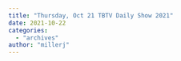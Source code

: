 ```yaml
---
title: "Thursday, Oct 21 TBTV Daily Show 2021"
date: 2021-10-22
categories: 
  - "archives"
author: "millerj"
---
```



